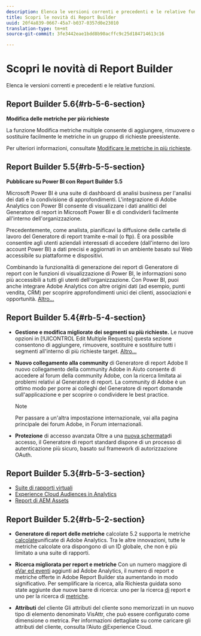 ```yaml
---
description: Elenca le versioni correnti e precedenti e le relative funzioni.
title: Scopri le novità di Report Builder
uuid: 20f4a839-0667-45a7-b037-0357d0e23010
translation-type: tm+mt
source-git-commit: 3fe3442eae1bdd8b90acffc9c25d184714613c16

---
```



# Scopri le novità di Report Builder

Elenca le versioni correnti e precedenti e le relative funzioni.

## Report Builder 5.6{#rb-5-6-section}

**Modifica delle metriche per più richieste**

La funzione Modifica metriche multiple consente di aggiungere, rimuovere o sostituire facilmente le metriche in un gruppo di richieste preesistente.

Per ulteriori informazioni, consultate [Modificare le metriche in più richieste](/help/analyze/report-builder/manage-requests/edit-multiple-metrics.md).

## Report Builder 5.5{#rb-5-5-section}

**Pubblicare su Power BI con Report Builder 5.5**

Microsoft Power BI è una suite di dashboard di analisi business per l&#39;analisi dei dati e la condivisione di approfondimenti. L&#39;integrazione di Adobe Analytics con Power BI consente di visualizzare i dati analitici del Generatore di report in Microsoft Power BI e di condividerli facilmente all&#39;interno dell&#39;organizzazione.

Precedentemente, come analista, pianificavi la diffusione delle cartelle di lavoro del Generatore di report tramite e-mail (o ftp). È ora possibile consentire agli utenti aziendali interessati di accedere (dall&#39;interno dei loro account Power BI) a dati precisi e aggiornati in un ambiente basato sul Web accessibile su piattaforme e dispositivi.

Combinando la funzionalità di generazione dei report di Generatore di report con le funzioni di visualizzazione di Power BI, le informazioni sono più accessibili a tutti gli utenti dell&#39;organizzazione. Con Power BI, puoi anche integrare Adobe Analytics con altre origini dati (ad esempio, punti vendita, CRM) per scoprire approfondimenti unici dei clienti, associazioni e opportunità. [Altro...](/help/analyze/report-builder/c-publish-power-bi/power-bi.md)

## Report Builder 5.4{#rb-5-4-section}

* **Gestione e modifica migliorate dei segmenti su più richieste.** Le nuove opzioni in [!UICONTROL Edit Multiple Requests] questa sezione consentono di aggiungere, rimuovere, sostituire e sostituire tutti i segmenti all&#39;interno di più richieste target. [Altro...](/help/analyze/report-builder/data-requests/segmentation.md#section_C3D63FCBE1A94369A319243313B03C93)

* **Nuovo collegamento alla community** di Generatore di report Adobe Il nuovo collegamento della community Adobe in Aiuto consente di accedere al forum della community Adobe, con la ricerca limitata ai problemi relativi al Generatore di report. La community di Adobe è un ottimo modo per porre ai colleghi del Generatore di report domande sull&#39;applicazione e per scoprire o condividere le best practice.

   >[!NOTE]
   >
   >Per passare a un&#39;altra impostazione internazionale, vai alla pagina [](https://forums.adobe.com/welcome)principale dei forum Adobe, in Forum internazionali.

* **Protezione** di accesso avanzata Oltre a una [nuova schermata](/help/analyze/report-builder/setup/login.md)di accesso, il Generatore di report standard dispone di un processo di autenticazione più sicuro, basato sul framework di autorizzazione OAuth.

## Report Builder 5.3{#rb-5-3-section}

* [Suite di rapporti virtuali](https://docs.adobe.com/help/it-IT/analytics/components/virtual-report-suites/vrs-about.html)
* [Experience Cloud Audiences in Analytics](https://docs.adobe.com/content/help/it-IT/core-services/interface/audiences/audience-library.html)
* [Report di AEM Assets](https://docs.adobe.com/content/help/en/analytics/integration/aem-assets-reporting.html)

## Report Builder 5.2{#rb-5-2-section}

* **Generatore di report delle metriche** calcolate 5.2 supporta le metriche [calcolate](/help/analyze/report-builder/layout/c-metrics-dimensions/calculated-metrics.md)unificate di Adobe Analytics. Tra le altre innovazioni, tutte le metriche calcolate ora dispongono di un ID globale, che non è più limitato a una suite di rapporti.

* **Ricerca migliorata per report e metriche** Con un numero maggiore di [eVar ed eventi](https://docs.adobe.com/content/help/en/analytics/implementation/vars/page-vars/events/event-serialization.html) aggiunti ad Adobe Analytics, il numero di report e metriche offerte in Adobe Report Builder sta aumentando in modo significativo. Per semplificare la ricerca, alla Richiesta guidata sono state aggiunte due nuove barre di ricerca: uno per la ricerca [di](/help/analyze/report-builder/data-requests/c-report-types/select-report-types.md) report e uno per la ricerca di [metriche](/help/analyze/report-builder/layout/c-metrics-dimensions/t-add-metrics-and-dimensions.md).

* **Attributi** del cliente Gli attributi del cliente sono memorizzati in un nuovo tipo di elemento denominato VisAttr, che può essere configurato come dimensione o metrica. Per informazioni dettagliate su come caricare gli attributi del cliente, consulta l’Aiuto [di](https://docs.adobe.com/content/help/it-IT/core-services/interface/customer-attributes/attributes.html)Experience Cloud.

